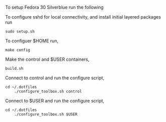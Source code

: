 To setup Fedora 30 Silverblue run the following

To configure sshd for local connectivity, and install initial
layered packages run

    sudo setup.sh

To configuer $HOME run,

    make config

Make the control and $USER containers,

	build.sh

Connect to control and run the configure script,

	cd ~/.dotfiles
        ./configure_toolbox.sh control

Connect to $USER  and run the configure script,

	cd ~/.dotfiles
        ./configure_toolbox.sh $USER
